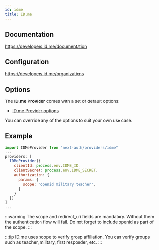 ```yaml
---
id: idme
title: ID.me
---
```


## Documentation

https://developers.id.me/documentation

## Configuration

https://developers.id.me/organizations

## Options

The **ID.me Provider** comes with a set of default options:

- [ID.me Provider options](https://github.com/nextauthjs/next-auth/blob/main/packages/next-auth/src/providers/idme.ts)

You can override any of the options to suit your own use case.

## Example

```js
import IDMeProvider from "next-auth/providers/idme";
...
providers: [
  IDMeProvider({
    clientId: process.env.IDME_ID,
    clientSecret: process.env.IDME_SECRET,
    authorization: {
      params: {
        scope: 'openid military teacher',
      }
    }
  })
]
...
```

:::warning
The scope and redirect_uri fields are mandatory. Without them the authentication flow will fail. Do not forget to include openid as part of the scope.
:::

:::tip
ID.me uses scope to verify group affiliation. You can verify groups such as teacher, military, first responder, etc.
:::
